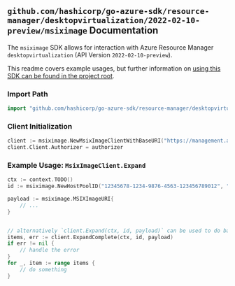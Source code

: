 
## `github.com/hashicorp/go-azure-sdk/resource-manager/desktopvirtualization/2022-02-10-preview/msiximage` Documentation

The `msiximage` SDK allows for interaction with Azure Resource Manager `desktopvirtualization` (API Version `2022-02-10-preview`).

This readme covers example usages, but further information on [using this SDK can be found in the project root](https://github.com/hashicorp/go-azure-sdk/tree/main/docs).

### Import Path

```go
import "github.com/hashicorp/go-azure-sdk/resource-manager/desktopvirtualization/2022-02-10-preview/msiximage"
```


### Client Initialization

```go
client := msiximage.NewMsixImageClientWithBaseURI("https://management.azure.com")
client.Client.Authorizer = authorizer
```


### Example Usage: `MsixImageClient.Expand`

```go
ctx := context.TODO()
id := msiximage.NewHostPoolID("12345678-1234-9876-4563-123456789012", "example-resource-group", "hostPoolValue")

payload := msiximage.MSIXImageURI{
	// ...
}


// alternatively `client.Expand(ctx, id, payload)` can be used to do batched pagination
items, err := client.ExpandComplete(ctx, id, payload)
if err != nil {
	// handle the error
}
for _, item := range items {
	// do something
}
```
